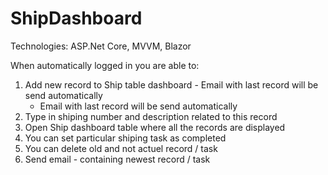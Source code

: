 # ShipDashboard

Technologies: ASP.Net Core, MVVM, Blazor

When automatically logged in you are able to:
1) Add new record to Ship table dashboard - Email with last record will be send automatically
    - Email with last record will be send automatically
2) Type in shiping number and description related to this record
3) Open Ship dashboard table where all the records are displayed
4) You can set particular shiping task as completed
5) You can delete old and not actuel record / task
6) Send email - containing newest record / task
